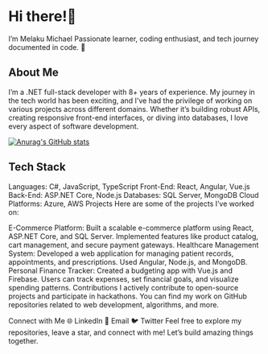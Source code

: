 # Hi there!👋 </br>
I’m Melaku Michael
Passionate learner, coding enthusiast, and tech journey documented in code. 🚀

## About Me
I’m a .NET full-stack developer with 8+ years of experience. My journey in the tech world has been exciting, and I’ve had the privilege of working on various projects across different domains. Whether it’s building robust APIs, creating responsive front-end interfaces, or diving into databases, I love every aspect of software development.

[![Anurag's GitHub stats](https://github-readme-stats.vercel.app/api?username=melaku2000)](https://github.com/anuraghazra/github-readme-stats)

## Tech Stack
 Languages: C#, JavaScript, TypeScript
Front-End: React, Angular, Vue.js
Back-End: ASP.NET Core, Node.js
Databases: SQL Server, MongoDB
Cloud Platforms: Azure, AWS
Projects
Here are some of the projects I’ve worked on:

E-Commerce Platform: Built a scalable e-commerce platform using React, ASP.NET Core, and SQL Server. Implemented features like product catalog, cart management, and secure payment gateways.
Healthcare Management System: Developed a web application for managing patient records, appointments, and prescriptions. Used Angular, Node.js, and MongoDB.
Personal Finance Tracker: Created a budgeting app with Vue.js and Firebase. Users can track expenses, set financial goals, and visualize spending patterns.
Contributions
I actively contribute to open-source projects and participate in hackathons. You can find my work on GitHub repositories related to web development, algorithms, and more.

Connect with Me
🌐 LinkedIn
📧 Email
🐦 Twitter
Feel free to explore my repositories, leave a star, and connect with me! Let’s build amazing things together.
